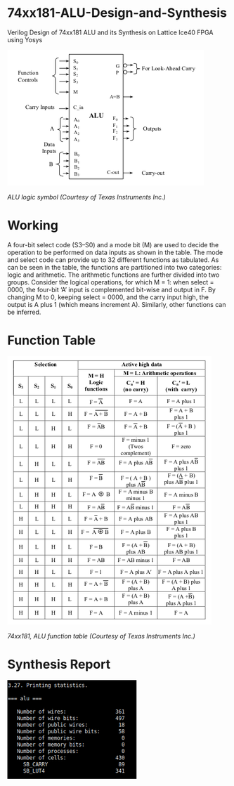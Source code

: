 # 74xx181-ALU-Design-and-Synthesis
Verilog Design of 74xx181 ALU and its Synthesis on Lattice Ice40 FPGA using Yosys

![ALU logic symbol (Courtesy of Texas Instruments Inc.)](/pro.png)

*ALU logic symbol (Courtesy of Texas Instruments Inc.)*

# Working

A four-bit select code (S3–S0) and a mode bit (M) are used to decide the operation to be performed on data inputs as shown in the table. The mode and select code can provide up to 32 different functions as tabulated. As can be seen in the table, the functions are partitioned into two categories: logic and arithmetic. The arithmetic functions are further divided into two groups. Consider the logical operations, for which M = 1: when select = 0000, the four-bit ‘A’ input is complemented bit-wise and output in F. By changing M to 0, keeping select = 0000, and the carry input high, the output is A plus 1 (which means increment A). Similarly, other functions can be inferred.

# Function Table

![74xx181, ALU function table (Courtesy of Texas Instruments Inc.)](/table.png)

*74xx181, ALU function table (Courtesy of Texas Instruments Inc.)*

# Synthesis Report

![Synthesis Report on Lattice ice40 fpga](/synth_ice40_update.png)
